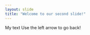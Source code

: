 ```yaml
---
layout: slide
title: "Welcome to our second slide!"
---
```

My text
Use the left arrow to go back!


